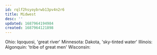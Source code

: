```yaml
---
id: rqlf2hsyoybrwb13pv4n2r6
title: Midwest
desc: ''
updated: 1687964194984
created: 1687964121898
---
```


Ohio: Iqoquosi, 'great river'
Minnesota: Dakota, 'sky-tinted water'
Illinois: Algonquin: 'tribe of great men'
Wisconsin:
